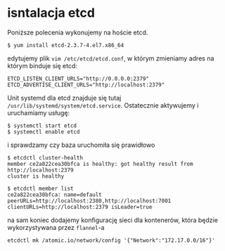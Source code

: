 # isntalacja etcd

Poniższe polecenia wykonujemy na hoście etcd.

```
$ yum install etcd-2.3.7-4.el7.x86_64
```

edytujemy plik `vim /etc/etcd/etcd.conf`, w którym zmieniamy adres na którym binduje się etcd:
```
ETCD_LISTEN_CLIENT_URLS="http://0.0.0.0:2379"
ETCD_ADVERTISE_CLIENT_URLS="http://localhost:2379"
```

Unit systemd dla etcd znajduje się tutaj `/usr/lib/systemd/system/etcd.service`.
Ostatecznie aktywujemy i uruchamiamy usługę:

```
$ systemctl start etcd
$ systemctl enable etcd
```

i sprawdzamy czy baza uruchomiła się prawidłowo

```
$ etcdctl cluster-health
member ce2a822cea30bfca is healthy: got healthy result from http://localhost:2379
cluster is healthy
```

```
$ etcdctl member list
ce2a822cea30bfca: name=default peerURLs=http://localhost:2380,http://localhost:7001 clientURLs=http://localhost:2379 isLeader=true
```

na sam koniec dodajemy konfigurację sieci dla kontenerów, która będzie wykorzystywana przez `flannel`-a
```
etcdctl mk /atomic.io/network/config '{"Network":"172.17.0.0/16"}'
```
